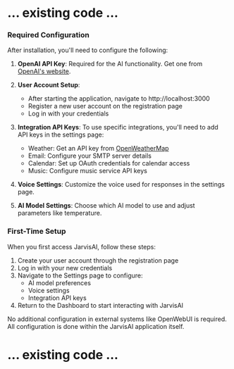# ... existing code ...

### Required Configuration

After installation, you'll need to configure the following:

1. **OpenAI API Key**: Required for the AI functionality. Get one from [OpenAI's website](https://platform.openai.com/api-keys).

2. **User Account Setup**: 
   - After starting the application, navigate to http://localhost:3000
   - Register a new user account on the registration page
   - Log in with your credentials

3. **Integration API Keys**: To use specific integrations, you'll need to add API keys in the settings page:
   - Weather: Get an API key from [OpenWeatherMap](https://openweathermap.org/api)
   - Email: Configure your SMTP server details
   - Calendar: Set up OAuth credentials for calendar access
   - Music: Configure music service API keys

4. **Voice Settings**: Customize the voice used for responses in the settings page.

5. **AI Model Settings**: Choose which AI model to use and adjust parameters like temperature.

### First-Time Setup

When you first access JarvisAI, follow these steps:

1. Create your user account through the registration page
2. Log in with your new credentials
3. Navigate to the Settings page to configure:
   - AI model preferences
   - Voice settings
   - Integration API keys
4. Return to the Dashboard to start interacting with JarvisAI

No additional configuration in external systems like OpenWebUI is required. All configuration is done within the JarvisAI application itself.

# ... existing code ...